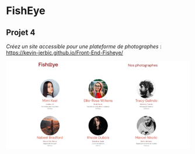 # FishEye

## Projet 4

*Créez un site accessible pour une plateforme de photographes* : https://kevin-jerbic.github.io/Front-End-Fisheye/

![Screenshot_projet](./screenshot_projet.png)


